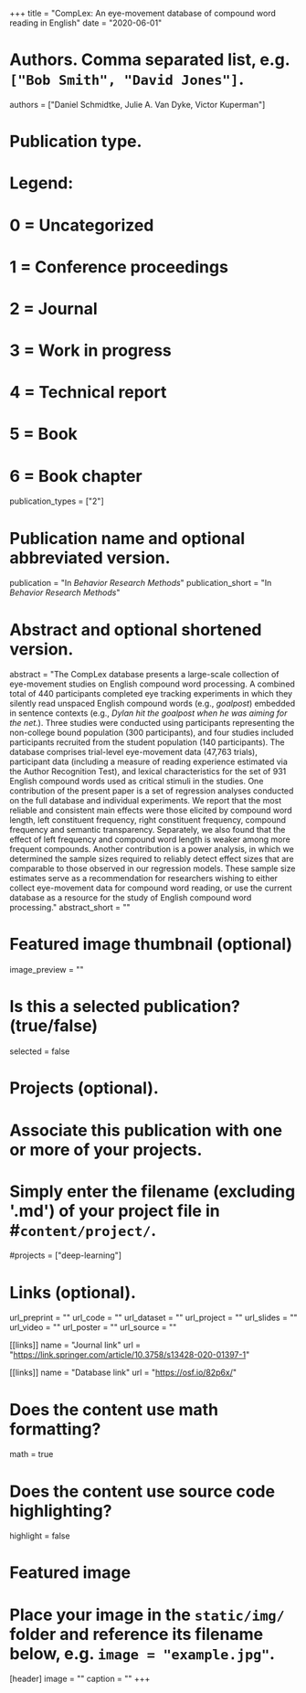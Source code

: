 +++
title = "CompLex: An eye-movement database of compound word reading in English"
date = "2020-06-01"

# Authors. Comma separated list, e.g. `["Bob Smith", "David Jones"]`.
authors = ["Daniel Schmidtke, Julie A. Van Dyke, Victor Kuperman"]

# Publication type.
# Legend:
# 0 = Uncategorized
# 1 = Conference proceedings
# 2 = Journal
# 3 = Work in progress
# 4 = Technical report
# 5 = Book
# 6 = Book chapter
publication_types = ["2"]

# Publication name and optional abbreviated version.
publication = "In *Behavior Research Methods*"
publication_short = "In *Behavior Research Methods*"

# Abstract and optional shortened version.
abstract = "The CompLex database presents a large-scale collection of eye-movement studies on English compound word processing. A combined total of 440 participants completed eye tracking experiments in which they silently read unspaced English compound words (e.g., *goalpost*) embedded in sentence contexts (e.g., *Dylan hit the goalpost when he was aiming for the net.*). Three studies were conducted using participants representing the non-college bound population (300 participants), and four studies included participants recruited from the student population (140 participants). The database comprises trial-level eye-movement data (47,763 trials), participant data (including a measure of reading experience estimated via the Author Recognition Test), and lexical characteristics for the set of 931 English compound words used as critical stimuli in the studies. One contribution of the present paper is a set of regression analyses conducted on the full database and individual experiments. We report that the most reliable and consistent main effects were those elicited by compound word length, left constituent frequency, right constituent frequency, compound frequency and semantic transparency. Separately, we also found that the effect of left frequency and compound word length is weaker among more frequent compounds. Another contribution is a power analysis, in which we determined the sample sizes required to reliably detect effect sizes that are comparable to those observed in our regression models. These sample size estimates serve as a recommendation for researchers wishing to either collect eye-movement data for compound word reading, or use the current database as a resource for the study of English compound word processing."
abstract_short = ""

# Featured image thumbnail (optional)
image_preview = ""

# Is this a selected publication? (true/false)
selected = false

# Projects (optional).
#   Associate this publication with one or more of your projects.
#   Simply enter the filename (excluding '.md') of your project file in #`content/project/`.
#projects = ["deep-learning"]

# Links (optional). 
url_preprint = ""
url_code = ""
url_dataset = ""
url_project = ""
url_slides = ""
url_video = ""
url_poster = ""
url_source = ""

[[links]]
name = "Journal link"
url = "https://link.springer.com/article/10.3758/s13428-020-01397-1"

[[links]]
name = "Database link"
url = "https://osf.io/82p6x/"

# Does the content use math formatting?
math = true

# Does the content use source code highlighting?
highlight = false

# Featured image
# Place your image in the `static/img/` folder and reference its filename below, e.g. `image = "example.jpg"`.
[header]
image = ""
caption = ""
+++
